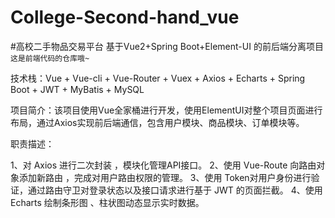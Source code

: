 # College-Second-hand_vue

#高校二手物品交易平台
基于Vue2+Spring Boot+Element-UI 的前后端分离项目
`这是前端代码的仓库哦~`

技术栈：Vue + Vue-cli + Vue-Router + Vuex + Axios + Echarts + Spring Boot + JWT + MyBatis + MySQL

项目简介：该项目使用Vue全家桶进行开发，使用ElementUI对整个项目页面进行布局，通过Axios实现前后端通信，包含用户模块、商品模块、订单模块等。

职责描述：

1、对 Axios 进行二次封装 ，模块化管理API接口。 
2、使用 Vue-Route 向路由对象添加新路由 ，完成对用户路由权限的管理。
3、使用 Token对用户身份进行验证，通过路由守卫对登录状态以及接口请求进行基于 JWT 的页面拦截。
4、使用 Echarts 绘制条形图 、柱状图动态显示实时数据。

